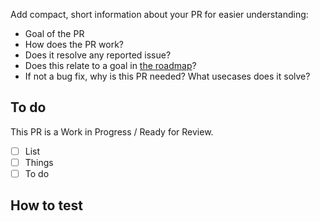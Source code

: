Add compact, short information about your PR for easier understanding:

- Goal of the PR
- How does the PR work?
- Does it resolve any reported issue?
- Does this relate to a goal in [the roadmap](https://github.com/VetusChronos/aperosengine/blob/main/docs/en/engine/direction.md)?
- If not a bug fix, why is this PR needed? What usecases does it solve?

## To do

This PR is a Work in Progress / Ready for Review.
<!-- ^ delete one -->

- [ ] List
- [ ] Things
- [ ] To do

## How to test

<!-- Example code or instructions -->
